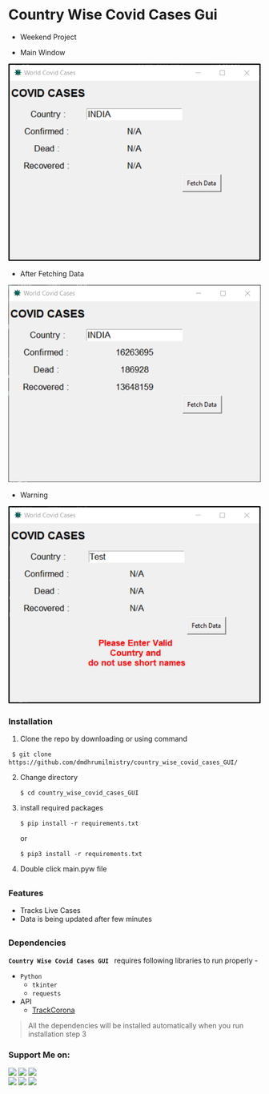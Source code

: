 # Country Wise Covid Cases Gui 
- Weekend Project

- Main Window
<img src="https://github.com/dmdhrumilmistry/country_wise_covid_cases_GUI/blob/main/images/%231_open_gui.png">

- After Fetching Data
<img src="https://github.com/dmdhrumilmistry/country_wise_covid_cases_GUI/blob/main/images/%232_cases.png" alt="after fetching data">

- Warning
<img src="https://github.com/dmdhrumilmistry/country_wise_covid_cases_GUI/blob/main/images/%233_warning.png" alt="while entering wrong country name">

### Installation

1. Clone the repo by downloading or using command 
  ```
   $ git clone https://github.com/dmdhrumilmistry/country_wise_covid_cases_GUI/
  ```
   
2. Change directory
   ```
   $ cd country_wise_covid_cases_GUI
   ```
   
3. install required packages
   ```
   $ pip install -r requirements.txt
   ```
   or 
   ```
   $ pip3 install -r requirements.txt
   ```
   


8. Double click main.pyw file
   

  
##


### Features

   - Tracks Live Cases
   - Data is being updated after few minutes

##


### Dependencies

   **`Country Wise Covid Cases GUI `** requires following libraries to run properly -
   - `Python`
      - `tkinter`
      - `requests`
   - API
      - [TrackCorona](https://www.trackcorona.live/)
   
   > All the dependencies will be installed automatically when you run installation step 3
  
  ### Support Me on:
  
  <p align ="left">
    <a href = "https://github.com/dmdhrumilmistry" target="_blank"><img src = "https://img.shields.io/badge/Github-dmdhrumilmistry-333"></a>
    <a href = "https://www.instagram.com/dmdhrumilmistry/" target="_blank"><img src = "https://img.shields.io/badge/Instagram-dmdhrumilmistry-833ab4"></a>
    <a href = "https://twitter.com/dmdhrumilmistry" target="_blank"><img src = "https://img.shields.io/badge/Twitter-dmdhrumilmistry-4078c0"></a><br>
    <a href = "https://dhrumilmistrywrites.blogspot.com/" target="_blank"><img src = "https://img.shields.io/badge/YouTube-Dhrumil%20Mistry-critical"></a>
    <a href = "https://www.youtube.com/channel/UChbjrRvbzgY3BIomUI55XDQ" target="_blank"><img src = "https://img.shields.io/badge/Blog-Dhrumil%20Mistry-bd2c00"></a>
    <a href = "https://www.linkedin.com/in/dhrumil-mistry-312966192/" target="_blank"><img src = "https://img.shields.io/badge/LinkedIn-Dhrumil%20Mistry-4078c0"></a><br>
    
   </p>
  
